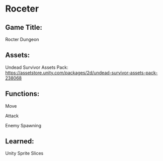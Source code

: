 # Roceter

## Game Title: 
Rocter Dungeon   

## Assets:
Undead Survivor Assets Pack: https://assetstore.unity.com/packages/2d/undead-survivor-assets-pack-238068

## Functions:
Move

Attack

Enemy Spawning 



## Learned:
Unity Sprite Slices

  
